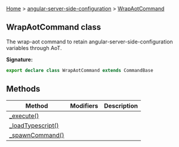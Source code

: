 [Home](./index) &gt; [angular-server-side-configuration](./angular-server-side-configuration.md) &gt; [WrapAotCommand](./angular-server-side-configuration.wrapaotcommand.md)

## WrapAotCommand class

The wrap-aot command to retain angular-server-side-configuration variables through AoT.

<b>Signature:</b>

```typescript
export declare class WrapAotCommand extends CommandBase 
```

## Methods

|  Method | Modifiers | Description |
|  --- | --- | --- |
|  [\_execute()](./angular-server-side-configuration.wrapaotcommand._execute.md) |  |  |
|  [\_loadTypescript()](./angular-server-side-configuration.wrapaotcommand._loadtypescript.md) |  |  |
|  [\_spawnCommand()](./angular-server-side-configuration.wrapaotcommand._spawncommand.md) |  |  |

